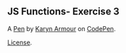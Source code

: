 JS Functions- Exercise 3
------------------------


A [Pen](http://codepen.io/karynarmr/pen/zbpwF) by [Karyn Armour](http://codepen.io/karynarmr) on [CodePen](http://codepen.io/).

[License](http://codepen.io/karynarmr/pen/zbpwF/license).